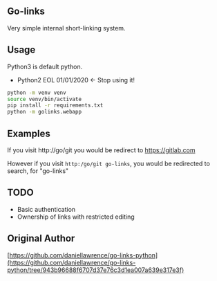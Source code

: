 Go-links
----------

Very simple internal short-linking system.

Usage
----------
Python3 is default python.
* Python2 EOL 01/01/2020 <- Stop using it!

```bash
python -m venv venv
source venv/bin/activate
pip install -r requirements.txt
python -m golinks.webapp
```


Examples
----------

If you visit http://go/git you would be redirect to https://gitlab.com

However if you visit `http:/go/git go-links`, you would be redirected to search, for "go-links" 


TODO
-----

* Basic authentication
* Ownership of links with restricted editing


Original Author
-----
[https://github.com/daniellawrence/go-links-python](https://github.com/daniellawrence/go-links-python/tree/943b96688f6707d37e76c3d1ea007a639e317e3f) 